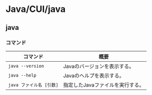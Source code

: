 # Java/CUI/java

## java

### コマンド

| コマンド                 | 概要                             |
| ------------------------ | -------------------------------- |
| `java --version`         | Javaのバージョンを表示する。     |
| `java --help`            | Javaのヘルプを表示する。         |
| `java ファイル名 [引数]` | 指定したJavaファイルを実行する。 |
